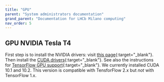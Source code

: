 ```yaml
---
title: "GPU"
parent: "System administrators documentation"
grand_parent: "Documentation for LHCb Milano computing"
nav_order: 5
---
```


## GPU NVIDIA Tesla T4

First step is to install the NVIDIA drivers: visit [this page](https://docs.nvidia.com/datacenter/tesla/tesla-installation-notes/index.html#unique_1068237798){:target="_blank"}.
Then install the [CUDA drivers](https://developer.nvidia.com/cuda-toolkit-archive){:target="_blank"}.
See also the instructions for [TensorFlow GPU support](https://www.tensorflow.org/install/gpu){:target="_blank"}.
We currently installed CUDA 10.1 and 10.2. This version is compatible with TensforFlow 2.x but *not* with TensorFlow 1.x.

